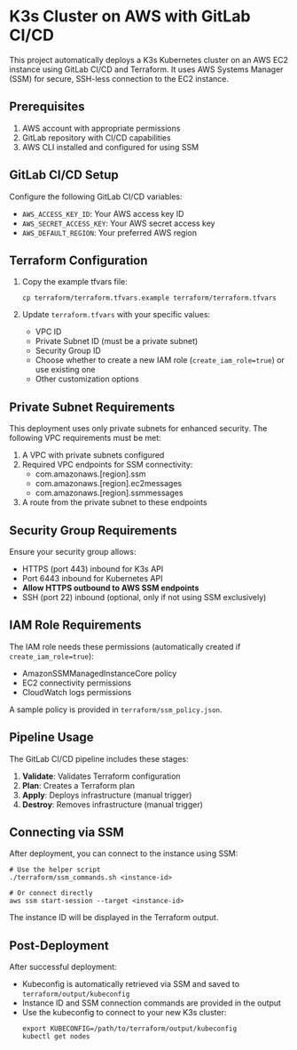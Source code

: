# K3s Cluster on AWS with GitLab CI/CD

This project automatically deploys a K3s Kubernetes cluster on an AWS EC2 instance using GitLab CI/CD and Terraform. It uses AWS Systems Manager (SSM) for secure, SSH-less connection to the EC2 instance.

## Prerequisites

1. AWS account with appropriate permissions
2. GitLab repository with CI/CD capabilities
3. AWS CLI installed and configured for using SSM

## GitLab CI/CD Setup

Configure the following GitLab CI/CD variables:

- `AWS_ACCESS_KEY_ID`: Your AWS access key ID
- `AWS_SECRET_ACCESS_KEY`: Your AWS secret access key
- `AWS_DEFAULT_REGION`: Your preferred AWS region

## Terraform Configuration

1. Copy the example tfvars file:
   ```
   cp terraform/terraform.tfvars.example terraform/terraform.tfvars
   ```

2. Update `terraform.tfvars` with your specific values:
   - VPC ID
   - Private Subnet ID (must be a private subnet)
   - Security Group ID
   - Choose whether to create a new IAM role (`create_iam_role=true`) or use existing one
   - Other customization options
   
## Private Subnet Requirements

This deployment uses only private subnets for enhanced security. The following VPC requirements must be met:

1. A VPC with private subnets configured
2. Required VPC endpoints for SSM connectivity:
   - com.amazonaws.[region].ssm
   - com.amazonaws.[region].ec2messages
   - com.amazonaws.[region].ssmmessages
3. A route from the private subnet to these endpoints

## Security Group Requirements

Ensure your security group allows:
- HTTPS (port 443) inbound for K3s API
- Port 6443 inbound for Kubernetes API
- **Allow HTTPS outbound to AWS SSM endpoints**
- SSH (port 22) inbound (optional, only if not using SSM exclusively)

## IAM Role Requirements

The IAM role needs these permissions (automatically created if `create_iam_role=true`):
- AmazonSSMManagedInstanceCore policy
- EC2 connectivity permissions
- CloudWatch logs permissions

A sample policy is provided in `terraform/ssm_policy.json`.

## Pipeline Usage

The GitLab CI/CD pipeline includes these stages:

1. **Validate**: Validates Terraform configuration
2. **Plan**: Creates a Terraform plan
3. **Apply**: Deploys infrastructure (manual trigger)
4. **Destroy**: Removes infrastructure (manual trigger)

## Connecting via SSM

After deployment, you can connect to the instance using SSM:

```
# Use the helper script
./terraform/ssm_commands.sh <instance-id>

# Or connect directly
aws ssm start-session --target <instance-id>
```

The instance ID will be displayed in the Terraform output.

## Post-Deployment

After successful deployment:
- Kubeconfig is automatically retrieved via SSM and saved to `terraform/output/kubeconfig`
- Instance ID and SSM connection commands are provided in the output
- Use the kubeconfig to connect to your new K3s cluster:
  ```
  export KUBECONFIG=/path/to/terraform/output/kubeconfig
  kubectl get nodes
  ```